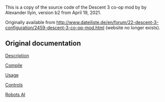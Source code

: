 This is a copy of the source code of the Descent 3 co-op mod by by Alexander
Ilyin, version b2 from April 19, 2021.

Originally available from
http://www.dateiliste.de/en/forum/22-descent-3-configuration/2459-descent-3-co-op-mod.html
(website no longer exists).

## Original documentation

[Description](description.txt)

[Compile](compile.txt)

[Usage](usage.txt)

[Controls](controls.txt)

[Robots AI](robots_ai.txt)

